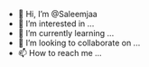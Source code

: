 - 👋 Hi, I’m @Saleemjaa
- 👀 I’m interested in ...
- 🌱 I’m currently learning ...
- 💞️ I’m looking to collaborate on ...
- 📫 How to reach me ...

<!---
Saleemjaa/Saleemjaa is a ✨ special ✨ repository because its `README.md` (this file) appears on your GitHub profile.
You can click the Preview link to take a look at your changes.
--->
